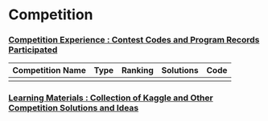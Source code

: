 # Competition
### [Competition Experience : Contest Codes and Program Records Participated](https://github.com/XiN0919/Competition/tree/main/Competition%20Experience)
| Competition Name | Type | Ranking | Solutions | Code |
| :-: | :---: | :---: | :--- | :---|
|   |  |   |   |   | |


### [Learning Materials : Collection of Kaggle and Other Competition Solutions and Ideas](https://github.com/XiN0919/Competition/tree/main/Learning%20Materials)
